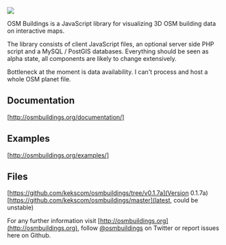 <img src="https://raw.github.com/kekscom/osmbuildings/master/doc/logo.png"/>

OSM Buildings is a JavaScript library for visualizing 3D OSM building data on interactive maps.

The library consists of client JavaScript files, an optional server side PHP script and a MySQL / PostGIS databases.
Everything should be seen as alpha state, all components are likely to change extensively.

Bottleneck at the moment is data availability. I can't process and host a whole OSM planet file.


## Documentation

[http://osmbuildings.org/documentation/]


## Examples

[http://osmbuildings.org/examples/]


## Files

[https://github.com/kekscom/osmbuildings/tree/v0.1.7a](Version 0.1.7a)
[https://github.com/kekscom/osmbuildings/master](latest, could be unstable)


For any further information visit [http://osmbuildings.org](http://osmbuildings.org), follow [@osmbuildings](https://twitter.com/osmbuildings) on Twitter or report issues here on Github.

